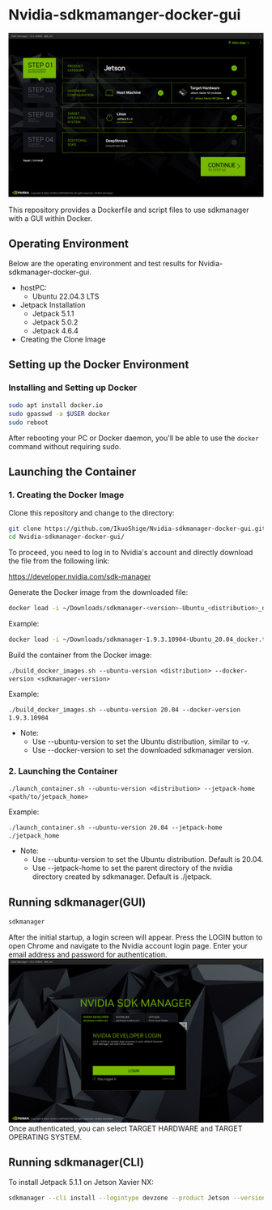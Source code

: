 # Nvidia-sdkmamanger-docker-gui

<img src="./img/sdkmanager_home.png">

This repository provides a Dockerfile and script files to use sdkmanager with a GUI within Docker.

## Operating Environment
Below are the operating environment and test results for Nvidia-sdkmanager-docker-gui.
- hostPC:
  - Ubuntu 22.04.3 LTS
- Jetpack Installation
  - Jetpack 5.1.1
  - Jetpack 5.0.2
  - Jetpack 4.6.4
- Creating the Clone Image

## Setting up the Docker Environment

### Installing and Setting up Docker

```bash
sudo apt install docker.io
sudo gpasswd -a $USER docker
sudo reboot
```

After rebooting your PC or Docker daemon, you'll be able to use the `docker` command without requiring sudo.

## Launching the Container

### 1. Creating the Docker Image

Clone this repository and change to the directory:
```bash
git clone https://github.com/IkuoShige/Nvidia-sdkmanager-docker-gui.git
cd Nvidia-sdkmanager-docker-gui/
```

To proceed, you need to log in to Nvidia's account and directly download the file from the following link:

https://developer.nvidia.com/sdk-manager

Generate the Docker image from the downloaded file:

```bash
docker load -i ~/Downloads/sdkmanager-<version>-Ubuntu_<distribution>_docker.tar.gz
```

Example:
```bash
docker load -i ~/Downloads/sdkmanager-1.9.3.10904-Ubuntu_20.04_docker.tar.gz
```

Build the container from the Docker image:
```shell
./build_docker_images.sh --ubuntu-version <distribution> --docker-version <sdkmanager-version>
```

Example:
```shell
./build_docker_images.sh --ubuntu-version 20.04 --docker-version 1.9.3.10904
```

* Note:
    * Use --ubuntu-version to set the Ubuntu distribution, similar to -v.
    * Use --docker-version to set the downloaded sdkmanager version.

### 2. Launching the Container

```shell
./launch_container.sh --ubuntu-version <distribution> --jetpack-home <path/to/jetpack_home>
```

Example:
```shell
./launch_container.sh --ubuntu-version 20.04 --jetpack-home ./jetpack_home
```

* Note:
    * Use --ubuntu-version to set the Ubuntu distribution. Default is 20.04.
    * Use --jetpack-home to set the parent directory of the nvidia directory created by sdkmanager. Default is ./jetpack.

## Running sdkmanager(GUI)

```bash
sdkmanager
```

After the initial startup, a login screen will appear. Press the LOGIN button to open Chrome and navigate to the Nvidia account login page. Enter your email address and password for authentication.
<img src="./img/sdkmanager_login.png">
Once authenticated, you can select TARGET HARDWARE and TARGET OPERATING SYSTEM.

## Running sdkmanager(CLI)

To install Jetpack 5.1.1 on Jetson Xavier NX:
```bash
sdkmanager --cli install --logintype devzone --product Jetson --version 5.1.1 --targetos Linux --host --target JETSON_XAVIER_NX_TARGETS --flash all --additionalsdk 'DeepStream 6.2'
```